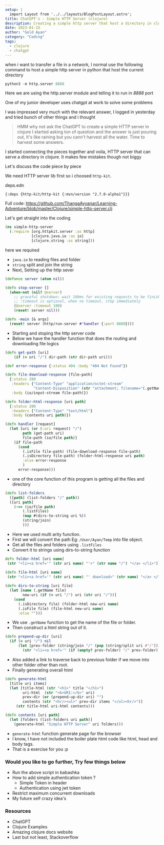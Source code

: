 ```yaml
---
setup: |
  import Layout from '../../layouts/BlogPostLayout.astro';
title: ChatGPT's - Simple HTTP Server (clojure)
description: Creating a simple http server that host a directory in clojure
date: 2023-01-15
author: "Gold Ayan"
category: "Coding"
tags:
  - clojure
  - chatgpt
---
```


when i want to transfer a file in a network, I normal use the following command to host a simple http server in python that host the current directory
```python
python3 -m http.server 8888
```
Here we are using the http.server module and telling it to run in _8888_ port    

One of my junior developer uses chatgpt at work to solve some problems

I was impressed very much with the relevant answer, I logged in yesterday and tried bunch of other things and i thought
> HMM why not ask the ChatGPT to create a simple HTTP server in clojure
I started asking ton of question and the answer is just pouring out, It's like raining but you cann't harvest all the water. Time to harvest some answers.

I started connecting the pieces together and voila, HTTP server that can serve a directory in clojure. It makes few mistakes though not biggy    

Let's discuss the code piece by piece

We need HTTP server lib first so i choosed `http-kit`.

deps.edn
```
{:deps {http-kit/http-kit {:mvn/version "2.7.0-alpha1"}}}
```

Full code: https://github.com/ThangaAyyanar/Learning-Adventure/blob/master/Clojure/simple-http-server.clj


Let's get straight into the coding

```clojure
(ns simple-http-server
  (:require [org.httpkit.server :as http]
            [clojure.java.io :as io]
            [clojure.string :as string]))
```
here we required 
- `java.io` to reading files and folder
- `string` split and join the string
- Next, Setting up the http sever
```clojure
(defonce server (atom nil))

(defn stop-server []
  (when-not (nil? @server)
    ;; graceful shutdown: wait 100ms for existing requests to be finished
    ;; :timeout is optional, when no timeout, stop immediately
    (@server :timeout 100)
    (reset! server nil)))

(defn -main [& args]
  (reset! server (http/run-server #'handler {:port 8080})))
```
- Starting and stoping the http server code
- Below we have the handler function that does the routing and downloading file logics
```clojure
(defn get-path [uri]
    (if (= uri "/") dir-path (str dir-path uri)))

(def error-response {:status 404 :body "404 Not Found"})

(defn file-download-response [file-path]
  {:status 200
   :headers {"Content-Type" "application/octet-stream"
             "Content-Disposition" (str "attachment; filename="(.getName file-path))}
   :body (io/input-stream file-path)})

(defn folder-html-response [uri path]
  {:status 200
   :headers {"Content-Type" "text/html"}
   :body (contents uri path)})

(defn handler [request]
  (let [uri (or (:uri request) "/")
        path (get-path uri)
        file-path (io/file path)]
    (if file-path
      (cond
        (.isFile file-path) (file-download-response file-path)
        (.isDirectory file-path) (folder-html-response uri path)
        :else error-response
        )
      error-response)))
```
- one of the core function of this program is getting all the files and directory
```clojure
(defn list-folders
  ([path] (list-folders "/" path))
  ([uri path]
    (->> (io/file path)
        (.listFiles)
        (map #(dirs-to-string uri %))
        (string/join)
        )))
```
- Here we used multi arity function.
- First we will convert the path Eg: `/User/Ayan/Temp` into file object.
- Get all the files and folders using `.listFiles`
- Convert it to strings using dirs-to-string function
```clojure
defn folder-html [uri name]
 (str "<li><a href='" (str uri name) "'>" (str name "/") "</a> </li>"))

(defn file-html [uri name]
 (str "<li><a href='" (str uri name) "' download>" (str name) "</a> </li>"))
 
(defn dirs-to-string [uri file]
  (let [name (.getName file)
        new-uri (if (= uri "/") uri (str uri "/"))]
    (cond
      (.isDirectory file) (folder-html new-uri name)
      (.isFile file) (file-html new-uri name)
      :else "")))
```
- We use `.getName` function to get the name of the file or folder.
- Then construct a html string out of it.
```clojure
(defn prepend-up-dir [uri]
  (if (= uri "/") nil
      (let [prev-folder (string/join "/" (pop (string/split uri #"/")))]
        (str "<li><a href='" (if (empty? prev-folder) "/" prev-folder) "'>..</a></li>"))))
```
- Also added a link to traverse back to previous folder if we move into other folder other than root.
- Finally generating overall html
```clojure
(defn generate-html
  [title uri items]
  (let [title-html (str "<h1>" title "</h1>")
        uri-html  (str "<b>URI:</b>" uri)
        prev-dir (or (prepend-up-dir uri) "")
        contents (str "<hr/><ul>" prev-dir items "</ul><hr/>")]
     (str title-html uri-html contents)))

(defn contents [uri path]
  (let [folders (list-folders uri path)]
    (generate-html "Simple HTTP Server" uri folders)))
```
- `generate-html` function generate page for the browser
- I know, I have not included the boiler plate html code like html, head and body tags.
- That is a exercise for you :p


### Would you like to go further, Try few things below
- Run the above script in babashka
- How to add simple authentication token ?
    - Simple Token in header
	- Authentication using jwt token
- Restrict maximum concurrent downloads
- My future self crazy idea's

### Resources
- ChatGPT
- Clojure Examples
- Amazing clojure docs website
- Last but not least, Stackoverflow
